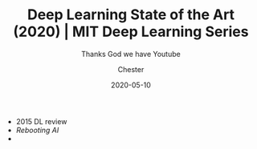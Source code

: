 ﻿---
layout:     post
title:      Deep Learning State of the Art (2020) | MIT Deep Learning Series
subtitle:   Thanks God we have Youtube
date:       2020-05-10
author:    Chester
catalog: true
tags:
	-paper
---

- 2015 DL review
- _Rebooting AI_
- 
<!--stackedit_data:
eyJoaXN0b3J5IjpbLTMyNDY2OTE5LC0xNzAyMDg2NDY3XX0=
-->